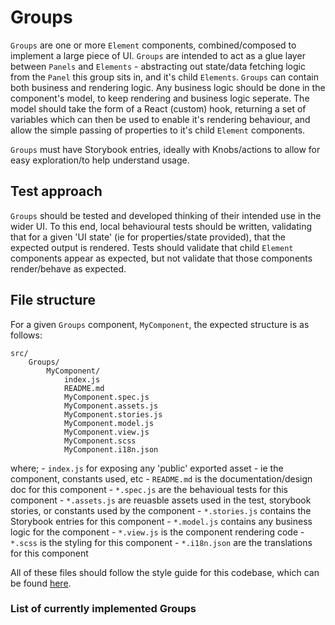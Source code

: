# Groups

`Groups` are one or more `Element` components, combined/composed to implement
a large piece of UI. `Groups` are intended to act as a glue layer between
`Panels` and `Elements` - abstracting out state/data fetching logic from
the `Panel` this group sits in, and it's child `Elements`.  `Groups` can 
contain both business and rendering logic. Any business logic should be
done in the component's model, to keep rendering and business logic
seperate. The model should take the form of a React (custom) hook, 
returning a set of variables which can then be used to enable it's
rendering behaviour, and allow the simple passing of properties to it's 
child `Element` components.

`Groups` must have Storybook entries, ideally with Knobs/actions to allow for
easy exploration/to help understand usage.

## Test approach

`Groups` should be tested and developed thinking of their intended use in
the wider UI. To this end, local behavioural tests should be written, 
validating that for a given 'UI state' (ie for properties/state provided), 
that the expected output is rendered. Tests should validate that child 
`Element` components appear as expected, but not validate that those 
components render/behave as expected.

## File structure

For a given `Groups` component, `MyComponent`, the expected structure is as
follows:

```
src/
    Groups/
        MyComponent/
            index.js
            README.md
            MyComponent.spec.js
            MyComponent.assets.js
            MyComponent.stories.js
            MyComponent.model.js
            MyComponent.view.js
            MyComponent.scss
            MyComponent.i18n.json
```

where;
    - `index.js` for exposing any 'public' exported asset - ie the component,
    constants used, etc
    - `README.md` is the documentation/design doc for this component
    - `*.spec.js` are the behavioual tests for this component 
    - `*.assets.js` are reuasble assets used in the test, storybook stories,
    or constants used by the component
    - `*.stories.js` contains the Storybook entries for this component
    - `*.model.js` contains any business logic for the component
    - `*.view.js` is the component rendering code
    - `*.scss` is the styling for this component
    - `*.i18n.json` are the translations for this component

All of these files should follow the style guide for this codebase, which 
can be found [here](../../docs/CodeStyle.md).

### List of currently implemented Groups